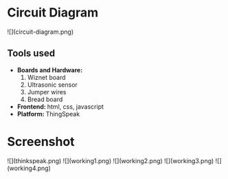 <!DOCTYPE html>
<html lang="en">
<head>
    <meta charset="UTF-8">
    <meta http-equiv="X-UA-Compatible" content="IE=edge">
    <meta name="viewport" content="width=device-width, initial-scale=1.0">
</head>
<body>
<h1>Circuit Diagram</h1>
    ![](circuit-diagram.png)
<h2>Tools used</h2>
<ul>
    <li><b>Boards and Hardware: </b>
    <ol><li>Wiznet board</li>
    <li>Ultrasonic sensor</li>
    <li>Jumper wires</li>
        <li>Bread board</li></li></ol>
    <li><b>Frontend: </b>html, css, javascript</li>
    <li><b>Platform: </b>ThingSpeak</li>
</ul>
<h1>Screenshot</h1>
    ![](thinkspeak.png)
    ![](working1.png)
    ![](working2.png)
    ![](working3.png)
    ![](working4.png)
</body>
</html>

